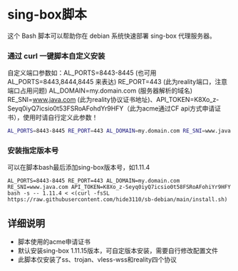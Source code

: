 # sing-box脚本

这个 Bash 脚本可以帮助你在 debian 系统快速部署 sing-box 代理服务器。

### 通过 curl 一键脚本自定义安装
自定义端口参数如：AL_PORTS=8443-8445 (也可用 AL_PORTS=8443,8444,8445 来表达) RE_PORT=443 (此为reality端口，注意端口占用问题) AL_DOMAIN=my.domain.com (服务器解析的域名) RE_SNI=www.java.com (此为reality协议证书地址)、API_TOKEN=K8Xo_z-Seyq0iyQ7icsio0t53FSRoAFohdYr9HFY（此为acme通过CF api方式申请证书），使用时请自行定义此参数！
```bash
AL_PORTS=8443-8445 RE_PORT=443 AL_DOMAIN=my.domain.com RE_SNI=www.java.com API_TOKEN=K8Xo_z-Seyq0iyQ7icsio0t58FSRoAFohiYr9HFY bash <(curl -fsSL https://raw.githubusercontent.com/hide3110/sb-debian/main/install.sh)
```
### 安装指定版本号
可以在脚本bash最后添加sing-box版本号，如1.11.4
```
AL_PORTS=8443-8445 RE_PORT=443 AL_DOMAIN=my.domain.com RE_SNI=www.java.com API_TOKEN=K8Xo_z-Seyq0iyQ7icsio0t58FSRoAFohiYr9HFY bash -s -- 1.11.4 < <(curl -fsSL https://raw.githubusercontent.com/hide3110/sb-debian/main/install.sh)
```

## 详细说明

- 脚本使用的acme申请证书
- 默认安装sing-box 1.11.15版本，可自定版本安装，需要自行修改配置文件
- 此脚本仅安装了ss、trojan、vless-wss和reality四个协议


